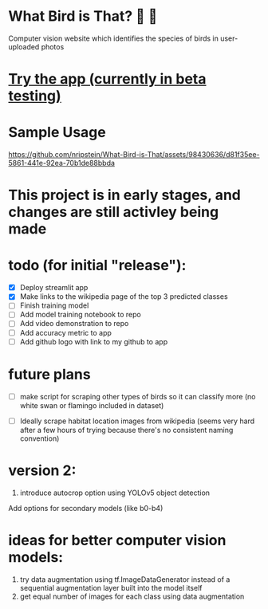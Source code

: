# What Bird is That? 🦜 📸
Computer vision website which identifies the species of birds in user-uploaded photos
# [Try the app (currently in beta testing)](https://what-bird-is-that.streamlit.app/)

# Sample Usage




https://github.com/nripstein/What-Bird-is-That/assets/98430636/d81f35ee-5861-441e-92ea-70b1de88bbda






# This project is in early stages, and changes are still activley being made

# todo (for initial "release"):
- [X] Deploy streamlit app
- [X] Make links to the wikipedia page of the top 3 predicted classes
- [ ] Finish training model
- [ ] Add model training notebook to repo
- [ ] Add video demonstration to repo
- [ ] Add accuracy metric to app
- [ ] Add github logo with link to my github to app

# future plans
- [ ] make script for scraping other types of birds so it can classify more (no white swan or flamingo included in dataset)
- [ ] Ideally scrape habitat location images from wikipedia (seems very hard after a few hours of trying because there's no consistent naming convention)


# version 2:
1. introduce autocrop option using YOLOv5 object detection

Add options for secondary models (like b0-b4)

# ideas for better computer vision models:
1. try data augmentation using tf.ImageDataGenerator instead of a sequential augmentation layer built into the model itself
2. get equal number of images for each class using data augmentation


